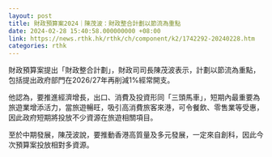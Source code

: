 ```yaml
---
layout: post
title: 財政預算案2024｜陳茂波：財政整合計劃以節流為重點
date: 2024-02-28 15:40:58.000000000 +08:00
link: https://news.rthk.hk/rthk/ch/component/k2/1742292-20240228.htm
categories: rthk
---
```


財政預算案提出「財政整合計劃」，財政司司長陳茂波表示，計劃以節流為重點，包括提出政府部門在2026/27年再削減1%經常開支。

他認為，要推進經濟增長，出口、消費及投資形同「三頭馬車」，短期內最重要為旅遊業增添活力，當旅遊暢旺，吸引高消費旅客來港，可令餐飲、零售業等受惠，因此政府短期將投放不少資源在旅遊相關項目。

至於中期發展，陳茂波說，要推動香港高質量及多元發展，一定來自創科，因此今次預算案投放相對多資源。
